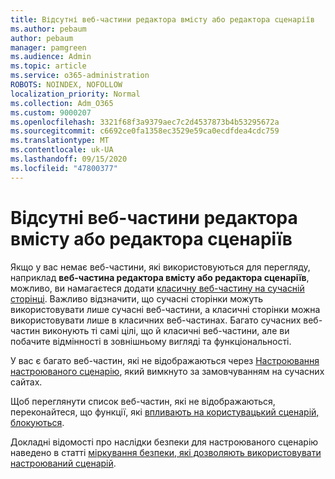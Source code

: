 ```yaml
---
title: Відсутні веб-частини редактора вмісту або редактора сценаріїв
ms.author: pebaum
author: pebaum
manager: pamgreen
ms.audience: Admin
ms.topic: article
ms.service: o365-administration
ROBOTS: NOINDEX, NOFOLLOW
localization_priority: Normal
ms.collection: Adm_O365
ms.custom: 9000207
ms.openlocfilehash: 3321f68f3a9379aec7c2d4537873b4b53295672a
ms.sourcegitcommit: c6692ce0fa1358ec3529e59ca0ecdfdea4cdc759
ms.translationtype: MT
ms.contentlocale: uk-UA
ms.lasthandoff: 09/15/2020
ms.locfileid: "47800377"
---
```

# <a name="content-editor-or-script-editor-web-parts-are-missing"></a>Відсутні веб-частини редактора вмісту або редактора сценаріїв

Якщо у вас немає веб-частини, які використовуються для перегляду, наприклад **веб-частина редактора вмісту або редактора сценаріїв**, можливо, ви намагаєтеся додати [класичну веб-частину на сучасній сторінці](https://support.office.com/article/classic-and-modern-web-part-experiences-3fdae6c3-8fc1-49ab-8708-8c104b882e64). Важливо відзначити, що сучасні сторінки можуть використовувати лише сучасні веб-частини, а класичні сторінки можна використовувати лише в класичних веб-частинах. Багато сучасних веб-частин виконують ті самі цілі, що й класичні веб-частини, але ви побачите відмінності в зовнішньому вигляді та функціональності.

У вас є багато веб-частин, які не відображаються через [Настроювання настроюваного сценарію](https://docs.microsoft.com/sharepoint/allow-or-prevent-custom-script), який вимкнуто за замовчуванням на сучасних сайтах. 

Щоб переглянути список веб-частин, які не відображаються, переконайтеся, що функції, які [впливають на користувацький сценарій, блокуються](https://docs.microsoft.com/sharepoint/allow-or-prevent-custom-script#features-affected-when-custom-script-is-blocked).

Докладні відомості про наслідки безпеки для настроюваного сценарію наведено в статті [міркування безпеки, які дозволяють використовувати настроюваний сценарій](https://docs.microsoft.com/sharepoint/security-considerations-of-allowing-custom-script).
